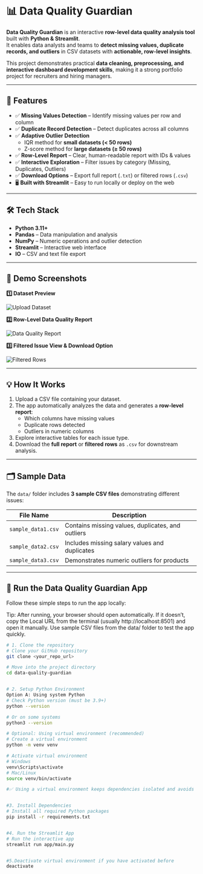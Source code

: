 # 📊 Data Quality Guardian

**Data Quality Guardian** is an interactive **row-level data quality analysis tool** built with **Python & Streamlit**.  
It enables data analysts and teams to **detect missing values, duplicate records, and outliers** in CSV datasets with **actionable, row-level insights**.  

This project demonstrates practical **data cleaning, preprocessing, and interactive dashboard development skills**, making it a strong portfolio project for recruiters and hiring managers.  

---

## 🌟 Features

- ✅ **Missing Values Detection** – Identify missing values per row and column  
- ✅ **Duplicate Record Detection** – Detect duplicates across all columns  
- ✅ **Adaptive Outlier Detection**  
  - IQR method for **small datasets (< 50 rows)**  
  - Z-score method for **large datasets (≥ 50 rows)**  
- ✅ **Row-Level Report** – Clear, human-readable report with IDs & values  
- ✅ **Interactive Exploration** – Filter issues by category (Missing, Duplicates, Outliers)  
- ✅ **Download Options** – Export full report (`.txt`) or filtered rows (`.csv`)  
- 🖥️ **Built with Streamlit** – Easy to run locally or deploy on the web  

---


## 🛠️ Tech Stack

- **Python 3.11+**
- **Pandas** – Data manipulation and analysis  
- **NumPy** – Numeric operations and outlier detection  
- **Streamlit** – Interactive web interface  
- **IO** – CSV and text file export  

---

## 🎯 Demo Screenshots

**1️⃣ Dataset Preview**  

![Upload Dataset](assets/screenshot_upload.png)

**2️⃣ Row-Level Data Quality Report**  

![Data Quality Report](https://via.placeholder.com/600x200.png?text=Row-Level+Report)

**3️⃣ Filtered Issue View & Download Option**  

![Filtered Rows](https://via.placeholder.com/600x200.png?text=Filtered+Rows+Download)


---

## 💡 How It Works

1. Upload a CSV file containing your dataset.  
2. The app automatically analyzes the data and generates a **row-level report**:  
   - Which columns have missing values  
   - Duplicate rows detected  
   - Outliers in numeric columns  
3. Explore interactive tables for each issue type.  
4. Download the **full report** or **filtered rows** as `.csv` for downstream analysis.

---

## 🗂️ Sample Data

The `data/` folder includes **3 sample CSV files** demonstrating different issues:

| File Name | Description |
|-----------|-------------|
| `sample_data1.csv` | Contains missing values, duplicates, and outliers |
| `sample_data2.csv` | Includes missing salary values and duplicates |
| `sample_data3.csv` | Demonstrates numeric outliers for products |

---


## 🚀 Run the Data Quality Guardian App

Follow these simple steps to run the app locally:

Tip: After running, your browser should open automatically.
If it doesn’t, copy the Local URL from the terminal (usually http://localhost:8501) and open it manually.
Use sample CSV files from the data/ folder to test the app quickly.


```bash
# 1. Clone the repository
# Clone your GitHub repository
git clone <your_repo_url>

# Move into the project directory
cd data-quality-guardian


# 2. Setup Python Environment
Option A: Using system Python
# Check Python version (must be 3.9+)
python --version

# Or on some systems
python3 --version

# Optional: Using virtual environment (recommended)
# Create a virtual environment
python -m venv venv

# Activate virtual environment
# Windows
venv\Scripts\activate
# Mac/Linux
source venv/bin/activate

#✅ Using a virtual environment keeps dependencies isolated and avoids conflicts.


#3. Install Dependencies
# Install all required Python packages
pip install -r requirements.txt


#4. Run the Streamlit App
# Run the interactive app
streamlit run app/main.py


#5.Deactivate virtual environment if you have activated before
deactivate



